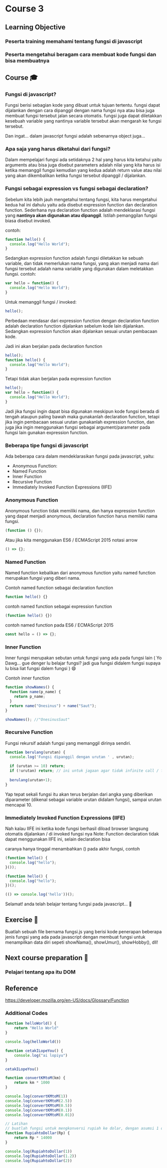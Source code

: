 # Course 3

## Learning Objective
### Peserta training memahami tentang fungsi di javascript
### Peserta mengetahui beragam cara membuat kode fungsi dan bisa membuatnya

## Course :mortar_board:
### Fungsi di javascript?

Fungsi berisi sebagian kode yang dibuat untuk tujuan tertentu. fungsi dapat dijalankan dengan cara dipanggil dengan nama fungsi nya atau bisa juga membuat fungsi tersebut
jalan secara otomatis. fungsi juga dapat diletakkan kesebuah variable yang nantinya variable tersebut akan mengarah ke fungsi tersebut.

Dan ingat... dalam javascript fungsi adalah sebenarnya object juga... 

### Apa saja yang harus diketahui dari fungsi?
Dalam mempelajari fungsi ada setidaknya 2 hal yang harus kita ketahui yaitu arguments atau bisa juga disebut parameters  adalah nilai yang kita harus isi ketika memanggil fungsi
kemudian yang kedua adalah return value atau nilai yang akan dikembalikan ketika fungsi tersebut dipanggil / dijalankan.

### Fungsi sebagai expression vs fungsi sebagai declaration?

Sebelum kita lebih jauh mengetahui tentang fungsi, kita harus mengetahui kedua hal ini dahulu yaitu ada disebut expression function dan declaration function.
Sederhana nya declaration function adalah mendeklarasi fungsi yang **nantinya akan digunakan atau dipanggil**. Istilah pemanggilan fungsi biasa disebut invoked.

contoh:
```javascript
function hello() {
  console.log("Hello World");
}
```

Sedangkan expression function adalah fungsi diletakkan ke sebuah variable, dan tidak memerlukan nama fungsi, yang akan menjadi nama dari fungsi tersebut adalah
nama variable yang digunakan dalam meletakkan fungsi.
contoh:
```javascript
var hello = function() {
  console.log("Hello World");
}
```

Untuk memanggil fungsi / invoked:
```javascript
hello();
```

Perbedaan mendasar dari expression function dengan declaration function adalah declaration function dijalankan sebelum kode lain dijalankan.
Sedangkan expression function akan dijalankan sesuai urutan pembacaan kode.

Jadi ini akan berjalan pada declaration function

```javascript
hello();
function hello() {
  console.log("Hello World");
}
```

Tetapi tidak akan berjalan pada expression function
```javascript
hello();
var hello = function() {
  console.log("Hello World");
}
```

Jadi jika fungsi ingin dapat bisa digunakan meskipun kode fungsi berada di tengah ataupun paling bawah maka gunakanlah declaration function, tetapi jika ingin pembacaan
sesuai urutan gunakanlah expression function, dan juga jika ingin menggunakan fungsi sebagai argument/parameter pada fungsi lain gunakan expression function.

### Beberapa tipe fungsi di javascript

Ada beberapa cara dalam mendeklarasikan fungsi pada javascript, yaitu:
* Anonymous Function: 
* Named Function
* Inner Function
* Recursive Function
* Immediately Invoked Function Expressions (IIFE)

### Anonymous Function

Anonymous function tidak memiliki nama, dan hanya expression function yang dapat menjadi anonymous, declaration function harus memiliki nama fungsi.

```javascript
(function () {});
```
Atau jika kita menggunakan ES6 / ECMAScript 2015 notasi arrow
```javascript
() => {};
```

### Named Function

Named function kebalikan dari anonymous function yaitu named function merupakan fungsi yang diberi nama.

Contoh named function sebagai declaration function

```javascript
function hello() {}
```

contoh named function sebagai expression function
```javascript
(function hello() {})
```

contoh named function pada ES6 / ECMAScript 2015

```javascript
const hello = () => {};
```

### Inner Function

Inner fungsi merupakan sebutan untuk fungsi yang ada pada fungsi lain ( Yo Dawg... gue denger lu belajar fungsi? jadi gua fungsi didalem fungsi supaya lu bisa liat fungsi dalem fungsi ) :smile:

Contoh inner function
```javascript
function showNames() {
  function name(p_name) {
    return p_name;
  }
  return name("Onesinus") + name("Saut");
}

showNames(); //"OnesinusSaut"
```

### Recursive Function

Fungsi rekursif adalah fungsi yang memanggil dirinya sendiri.

```javascript
function berulang(urutan) {
  console.log('Fungsi dipanggil dengan urutan ' , urutan);
  
  if (urutan >= 10) return;
  if (!urutan) return; // ini untuk jagaan agar tidak infinite call / fungsi dipanggil terus menerus
  
  berulang(urutan+1);
}
```

Yap tepat sekali fungsi itu akan terus berjalan dari angka yang diberikan diparameter (dikenal sebagai variable urutan didalam fungsi), sampai urutan mencapai 10.

### Immediately Invoked Function Expressions (IIFE)

Nah kalau IIFE ini ketika kode fungsi berhasil diload browser langsung otomatis dijalankan / di invoked fungsi nya
Note: Function declaration tidak dapat menggunakan IIFE ini, selain declaration bisa

caranya hanya tinggal menambahkan () pada akhir fungsi, contoh
```javascript
(function hello() {
  console.log("hello");
}());

(function hello() {
  console.log("hello");
})();

(() => console.log('hello'))();
```

Selamat! anda telah belajar tentang fungsi pada javascript... :round_pushpin:

## Exercise :muscle:
Buatlah sebuah file bernama fungsi.js yang berisi kode penerapan beberapa jenis fungsi yang ada pada javascript dengan membuat fungsi untuk menampilkan data diri 
sepeti showNama(), showUmur(), showHobby(), dll!

## Next course preparation :100:
### Pelajari tentang apa itu DOM

## Reference
https://developer.mozilla.org/en-US/docs/Glossary/Function

### Additional Codes
```javascript
function helloWorld() {
    return "Hello World"
}

console.log(helloWorld())

function cetakILopeYou() {
    console.log("ai lopiyu")
}

cetakILopeYou()

function convertKMtoM(km) {
    return km * 1000
}

console.log(convertKMtoM(1))
console.log(convertKMtoM(2.5))
console.log(convertKMtoM(0.5))
console.log(convertKMtoM(0.1))
console.log(convertKMtoM(0.01))

// Latihan
// buatlah fungsi untuk mengkonversi rupiah ke dolar, dengan asumsi 1 dolar = 14rb
function RupiahtoDollar(Rp) {
    return Rp * 14000
}

console.log(RupiahtoDollar(1))
console.log(RupiahtoDollar(1.2))
console.log(RupiahtoDollar(2))
```